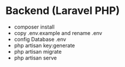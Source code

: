 # Backend (Laravel PHP) 

* composer install 
* copy .env.example and rename .env
* config Database .env
* php artisan key:generate
* php artisan migrate
* php artisan serve 

